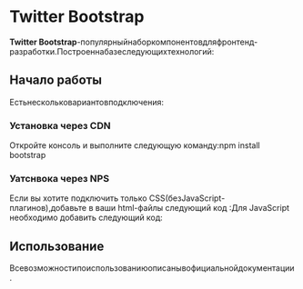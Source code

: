# Twitter Bootstrap
**Twitter Bootstrap**-популярныйнаборкомпонентовдляфронтенд-разработки.Построеннабазеследующихтехнологий:
## Начало работы
Естьнескольковариантовподключения:
### Установка через СDN 
Откройте консоль и выполните следующую команду:npm install bootstrap
### Уатснвока через NPS
Если вы хотите подключить только CSS(безJavaScript-плагинов),добавьте в ваши html-файлы следующий код :Для JavaScript необходимо добавить следующий код:
## Использование
Всевозможностипоиспользованиюописанывофициальнойдокументации.